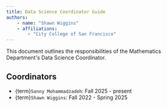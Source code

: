 ```yaml
---
title: Data Science Coordinator Guide
authors:
    - name: "Shawn Wiggins"
    - affiliations: 
        - "City College of San Francisco"
---
```

  
 This document outlines the responsibilities of the Mathematics Department's Data Science Coordinator.

## Coordinators
- {term}`Sonny Mohammadzadeh`: Fall 2025 - present
- {term}`Shawn Wiggins`:  Fall 2022 - Spring 2025